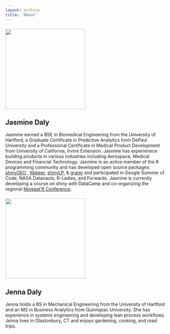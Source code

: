```yaml
---
layout: archive
title: "About"
---
```



<div class="tiles">

<div class="tile">
  <p><img style="margin: 7px 15px 0px 0px;" src="https://github.com/jasdumas.png" width="250" /></p>
  <h2 class="post-title">Jasmine Daly</h2>
  <p class="post-excerpt">Jasmine earned a BSE in Biomedical Engineering from the University of Hartford, a Graduate Certificate in Predictive Analytics from DePaul University and a Professional Certificate in Medical Product Development from University of California, Irvine Extension. Jasmine has experienece building products in various industries including Aerospace, Medical Devices and Financial Technology. Jasmine is an active member of the R programming community and has developed open source packages: <a href = "https://github.com/jasdumas/shinyGEO">shinyGEO</a> , <a href = "https://github.com/jasdumas/ttbbeer" >ttbbeer</a>, <a href = "https://github.com/jasdumas/shinyLP">shinyLP</a>, &  <a href = "https://github.com/ropenscilabs/gramr">gramr</a> and participated in Google Summer of Code, NASA Datanauts, R-Ladies, and Forwards. Jasmine is currently developing a course on shiny with DataCamp and co-organizing the regional <a href = "https://noreastrconf.com/">Noreast'R Conference</a>.</p>
</div><!-- /.tile -->

<div class="tile">
  <p><img style="margin: 7px 15px 0px 0px;" src="https://github.com/jennadaly.png" width="250" /></p>
  <h2 class="post-title">Jenna Daly</h2>
  <p class="post-excerpt">Jenna holds a BS in Mechanical Engineering from the University of Hartford and an MS in Business Analytics from Quinnipiac University. She has experience in systems engineering and developing lean process workflows. Jenna lives in Glastonbury, CT and enjoys gardening, cooking, and road trips.</p>
</div><!-- /.tile -->

</div><!-- /.tiles -->



<div style="clear: left;"></div>

